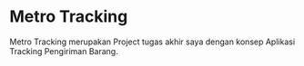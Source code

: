 # Metro Tracking

Metro Tracking merupakan Project tugas akhir saya dengan konsep Aplikasi Tracking Pengiriman Barang. 


